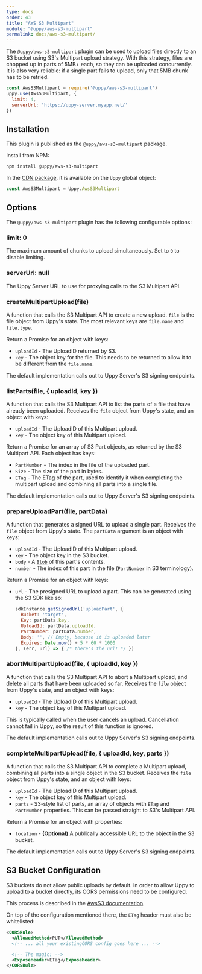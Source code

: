 ```yaml
---
type: docs
order: 43
title: "AWS S3 Multipart"
module: "@uppy/aws-s3-multipart"
permalink: docs/aws-s3-multipart/
---
```


The `@uppy/aws-s3-multipart` plugin can be used to upload files directly to an S3 bucket using S3's Multipart upload strategy. With this strategy, files are chopped up in parts of 5MB+ each, so they can be uploaded concurrently. It is also very reliable: if a single part fails to upload, only that 5MB chunk has to be retried.

```js
const AwsS3Multipart = require('@uppy/aws-s3-multipart')
uppy.use(AwsS3Multipart, {
  limit: 4,
  serverUrl: 'https://uppy-server.myapp.net/'
})
```

## Installation

This plugin is published as the `@uppy/aws-s3-multipart` package.

Install from NPM:

```shell
npm install @uppy/aws-s3-multipart
```

In the [CDN package](/docs/#With-a-script-tag), it is available on the `Uppy` global object:

```js
const AwsS3Multipart = Uppy.AwsS3Multipart
```

## Options

The `@uppy/aws-s3-multipart` plugin has the following configurable options:

### limit: 0

The maximum amount of chunks to upload simultaneously. Set to `0` to disable limiting.

### serverUrl: null

The Uppy Server URL to use for proxying calls to the S3 Multipart API.

### createMultipartUpload(file)

A function that calls the S3 Multipart API to create a new upload. `file` is the file object from Uppy's state. The most relevant keys are `file.name` and `file.type`.

Return a Promise for an object with keys:

 - `uploadId` - The UploadID returned by S3.
 - `key` - The object key for the file. This needs to be returned to allow it to be different from the `file.name`.

The default implementation calls out to Uppy Server's S3 signing endpoints.

### listParts(file, { uploadId, key })

A function that calls the S3 Multipart API to list the parts of a file that have already been uploaded. Receives the `file` object from Uppy's state, and an object with keys:

 - `uploadId` - The UploadID of this Multipart upload.
 - `key` - The object key of this Multipart upload.

Return a Promise for an array of S3 Part objects, as returned by the S3 Multipart API. Each object has keys:

 - `PartNumber` - The index in the file of the uploaded part.
 - `Size` - The size of the part in bytes.
 - `ETag` - The ETag of the part, used to identify it when completing the multipart upload and combining all parts into a single file.

The default implementation calls out to Uppy Server's S3 signing endpoints.

### prepareUploadPart(file, partData)

A function that generates a signed URL to upload a single part. Receives the `file` object from Uppy's state. The `partData` argument is an object with keys:

 - `uploadId` - The UploadID of this Multipart upload.
 - `key` - The object key in the S3 bucket.
 - `body` - A [`Blob`](https://developer.mozilla.org/en-US/docs/Web/API/Blob) of this part's contents.
 - `number` - The index of this part in the file (`PartNumber` in S3 terminology).

Return a Promise for an object with keys:

 - `url` - The presigned URL to upload a part. This can be generated using the S3 SDK like so:

   ```js
   sdkInstance.getSignedUrl('uploadPart', {
     Bucket: 'target',
     Key: partData.key,
     UploadId: partData.uploadId,
     PartNumber: partData.number,
     Body: '', // Empty, because it is uploaded later
     Expires: Date.now() + 5 * 60 * 1000
   }, (err, url) => { /* there's the url! */ })
   ```

### abortMultipartUpload(file, { uploadId, key })

A function that calls the S3 Multipart API to abort a Multipart upload, and delete all parts that have been uploaded so far. Receives the `file` object from Uppy's state, and an object with keys:

 - `uploadId` - The UploadID of this Multipart upload.
 - `key` - The object key of this Multipart upload.

This is typically called when the user cancels an upload. Cancellation cannot fail in Uppy, so the result of this function is ignored.

The default implementation calls out to Uppy Server's S3 signing endpoints.

### completeMultipartUpload(file, { uploadId, key, parts })

A function that calls the S3 Multipart API to complete a Multipart upload, combining all parts into a single object in the S3 bucket. Receives the `file` object from Uppy's state, and an object with keys:

 - `uploadId` - The UploadID of this Multipart upload.
 - `key` - The object key of this Multipart upload.
 - `parts` - S3-style list of parts, an array of objects with `ETag` and `PartNumber` properties. This can be passed straight to S3's Multipart API.

Return a Promise for an object with properties:

 - `location` - **(Optional)** A publically accessible URL to the object in the S3 bucket.

The default implementation calls out to Uppy Server's S3 signing endpoints.

## S3 Bucket Configuration

S3 buckets do not allow public uploads by default.  In order to allow Uppy to upload to a bucket directly, its CORS permissions need to be configured.

This process is described in the [AwsS3 documentation](/docs/aws-s3/#S3-Bucket-configuration).

On top of the configuration mentioned there, the `ETag` header must also be whitelisted:

```xml
<CORSRule>
  <AllowedMethod>PUT</AllowedMethod>
  <!-- ... all your existingCORS config goes here ... -->

  <!-- The magic: -->
  <ExposeHeader>ETag</ExposeHeader>
</CORSRule>
```
